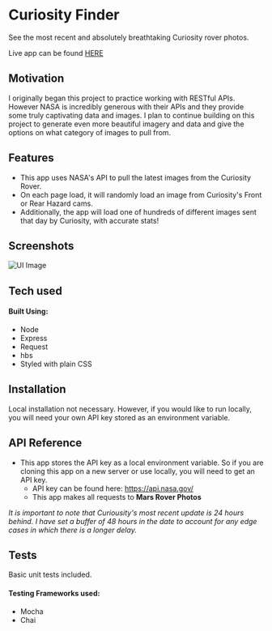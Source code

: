 # Curiosity Finder
See the most recent and absolutely breathtaking Curiosity rover photos.

Live app can be found [HERE](https://curiosity-finder.herokuapp.com/)

## Motivation
I originally began this project to practice working with RESTful APIs. However NASA is incredibly generous with their APIs and they provide some truly captivating data and images. I plan to continue building on this project to generate even more beautiful imagery and data and give the options on what category of images to pull from.

## Features
- This app uses NASA's API to pull the latest images from the Curiosity Rover. 
- On each page load, it will randomly load an image from Curiosity's Front or Rear Hazard cams.
- Additionally, the app will load one of hundreds of different images sent that day by Curiosity, with accurate stats!

## Screenshots
![UI Image](https://i.imgur.com/7rOqs16l.png "UI Image")

## Tech used
#### Built Using:
- Node
- Express
- Request
- hbs
- Styled with plain CSS

## Installation
Local installation not necessary. However, if you would like to run locally, you will need your own API key stored as an environment variable.

## API Reference
- This app stores the API key as a local environment variable. So if you are cloning this app on a new server or use locally, you will need to get an API key.
  - API key can be found here: https://api.nasa.gov/
  - This app makes all requests to **Mars Rover Photos**
  
*It is important to note that Curiousity's most recent update is 24 hours behind. I have set a buffer of 48 hours in the date to account for any edge cases in which there is a longer delay.*

## Tests
Basic unit tests included.
#### Testing Frameworks used:
  - Mocha 
  - Chai 
